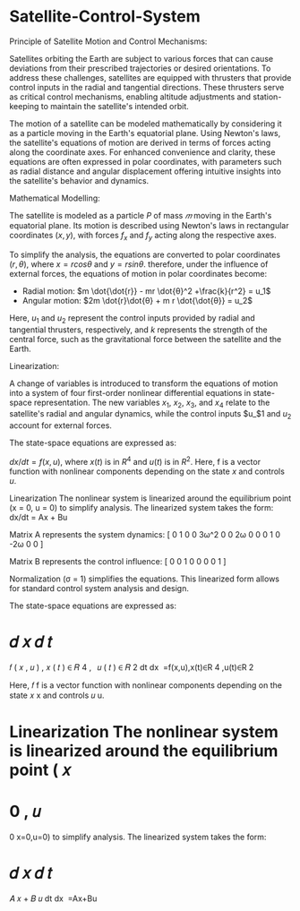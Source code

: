 # Satellite-Control-System
Principle of Satellite Motion and Control Mechanisms:<br>

Satellites orbiting the Earth are subject to various forces that can cause deviations from their prescribed trajectories or desired orientations. To address these challenges, satellites are equipped with thrusters that provide control inputs in the radial and tangential directions. These thrusters serve as critical control mechanisms, enabling altitude adjustments and station-keeping to maintain the satellite's intended orbit.<br/>

The motion of a satellite can be modeled mathematically by considering it as a particle moving in the Earth's equatorial plane. Using Newton's laws, the satellite's equations of motion are derived in terms of forces acting along the coordinate axes. For enhanced convenience and clarity, these equations are often expressed in polar coordinates, with parameters such as radial distance and angular displacement offering intuitive insights into the satellite's behavior and dynamics.<br>

Mathematical Modelling:<br>

The satellite is modeled as a particle $P$ of mass $𝑚$ moving in the Earth's equatorial plane. Its motion is described using Newton's laws in rectangular coordinates $(x,y)$, with forces $f_x$ and $f_y$ acting along the respective axes.<br>

To simplify the analysis, the equations are converted to polar coordinates $(r,θ)$, where $x = r cosθ$ and $y=r sinθ$. therefore, under the influence of external forces, the equations of motion in polar coordinates become:<br>

* Radial motion: $m \dot{\dot{r}} - mr \dot{θ}^2 +\frac{k}{r^2} = u_1$
* Angular motion: $2m \dot{r}\dot{θ} + m r \dot{\dot{θ}} = u_2$

Here, $u_1$ and $u_2$ represent the control inputs provided by radial and tangential thrusters, respectively, and $k$ represents the strength of the central force, such as the gravitational force between the satellite and the Earth.<br>

Linearization:<br>

A change of variables is introduced to transform the equations of motion into a system of four first-order nonlinear differential equations in state-space representation. The new variables $x_1$, $x_2$, $x_3$, and $x_4$ relate to the satellite's radial and angular dynamics, while the control inputs $u_$1 and $u_2$ account for external forces.

The state-space equations are expressed as:<br>

$dx/dt = f(x, u)$, where $x(t)$ is in $R^4$ and $u(t)$ is in $R^2$.
Here, f is a vector function with nonlinear components depending on the state $x$ and controls $u$.

Linearization
The nonlinear system is linearized around the equilibrium point (x = 0, u = 0) to simplify analysis. The linearized system takes the form:
dx/dt = Ax + Bu

Matrix A represents the system dynamics: [
0 1 0 0
3ω^2 0 0 2ω
0 0 0 1
0 -2ω 0 0
]

Matrix B represents the control influence: [
0 0
1 0
0 0
0 1
]

Normalization (σ = 1) simplifies the equations. This linearized form allows for standard control system analysis and design.


The state-space equations are expressed as:

𝑑
𝑥
𝑑
𝑡
=
𝑓
(
𝑥
,
𝑢
)
,
𝑥
(
𝑡
)
∈
𝑅
4
,
 
𝑢
(
𝑡
)
∈
𝑅
2
dt
dx
​
 =f(x,u),x(t)∈R 
4
 ,u(t)∈R 
2
 
Here, 
𝑓
f is a vector function with nonlinear components depending on the state 
𝑥
x and controls 
𝑢
u.

Linearization
The nonlinear system is linearized around the equilibrium point (
𝑥
=
0
,
𝑢
=
0
x=0,u=0) to simplify analysis. The linearized system takes the form:

𝑑
𝑥
𝑑
𝑡
=
𝐴
𝑥
+
𝐵
𝑢
dt
dx
​
 =Ax+Bu
